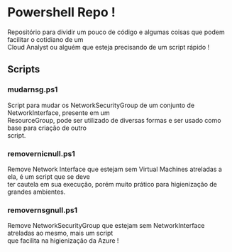 # Powershell Repo !

Repositório para dividir um pouco de código e algumas coisas que podem facilitar o cotidiano de um  
Cloud Analyst ou alguém que esteja precisando de um script rápido !  


## Scripts

### mudarnsg.ps1

Script para mudar os NetworkSecurityGroup de um conjunto de NetworkInterface, presente em um  
ResourceGroup, pode ser utilizado de diversas formas e ser usado como base para criação de outro  
script.

### removernicnull.ps1

Remove Network Interface que estejam sem Virtual Machines atreladas a ela, é um script que se deve  
ter cautela em sua execução, porém muito prático para higienização de grandes ambientes.  

### removernsgnull.ps1

Remove NetworkSecurityGroup que estejam sem NetworkInterface atreladas ao mesmo, mais um script  
que facilita na higienização da Azure !   
